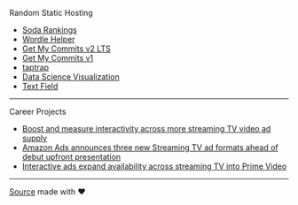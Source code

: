Random Static Hosting

- [Soda Rankings](https://bnidevs.github.io/sodas)
- [Wordle Helper](https://bnidevs.github.io/wordle)
- [Get My Commits v2 LTS](https://bnidevs.github.io/get-my-commits)
- [Get My Commits v1](https://bnidevs.github.io/get-my-commitsv1)
- [taptrap](https://bnidevs.github.io/taptrap)
- [Data Science Visualization](https://bnidevs.github.io/datascience_team3_f22)
- [Text Field](https://bnidevs.github.io/text-editor)

-----

Career Projects

- [Boost and measure interactivity across more streaming TV video ad supply](https://advertising.amazon.com/resources/whats-new/interactive-video-ad-enhancements)
- [Amazon Ads announces three new Streaming TV ad formats ahead of debut upfront presentation](https://advertising.amazon.com/library/news/amazon-ads-announces-three-new-streaming-tv-ad-formats)
- [Interactive ads expand availability across streaming TV into Prime Video](https://advertising.amazon.com/resources/whats-new/interactive-ads-expand-across-streaming-tv-into-prime-video)

-----

[Source](https://github.com/bnidevs/bnidevs.github.io) made with ❤️